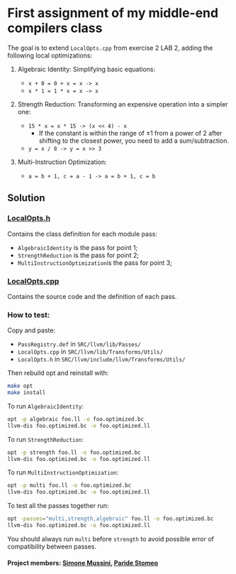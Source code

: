 # First assignment of my middle-end compilers class

The goal is to extend `LocalOpts.cpp` from exercise 2 LAB 2, adding the following local optimizations:

1. Algebraic Identity: Simplifying basic equations:
    - `x + 0 = 0 + x = x -> x`
    - `x * 1 = 1 * x = x -> x`

2. Strength Reduction: Transforming an expensive operation into a simpler one:
    - `15 * x = x * 15 -> (x << 4) - x`
      - If the constant is within the range of ±1 from a power of 2 after shifting to the closest power, you need to add a sum/subtraction.
    - `y = x / 8 -> y = x >> 3`

3. Multi-Instruction Optimization:
    - `a = b + 1, c = a - 1 -> a = b + 1, c = b`


## Solution

### [LocalOpts.h](https://github.com/simomux/LLVM_17/blob/testing/TEST/Assignment1/LocalOpts.h)

Contains the class definition for each module pass:

- `AlgebraicIdentity` is the pass for point 1;
- `StrengthReduction` is the pass for point 2;
- `MultiInstructionOptimization`is the pass for point 3;

### [LocalOpts.cpp](https://github.com/simomux/LLVM_17/blob/testing/TEST/Assignment1/LocalOpts.cpp)

Contains the source code and the definition of each pass.

### How to test:

Copy and paste:

- `PassRegistry.def` in `SRC/llvm/lib/Passes/`
- `LocalOpts.cpp` in `SRC/llvm/lib/Transforms/Utils/`
- `LocalOpts.h` in `SRC/llvm/include/llvm/Transforms/Utils/`

Then rebuild opt and reinstall with:

```Bash
make opt
make install
```

To run `AlgebraicIdentity`:

```Bash
opt -p algebraic foo.ll -o foo.optimized.bc
llvm-dis foo.optimized.bc -o foo.optimized.ll
```

To run `StrengthReduction`:

```Bash
opt -p strength foo.ll -o foo.optimized.bc
llvm-dis foo.optimized.bc -o foo.optimized.ll
```

To run `MultiInstructionOptimization`:

```Bash
opt -p multi foo.ll -o foo.optimized.bc
llvm-dis foo.optimized.bc -o foo.optimized.ll
```

To test all the passes together run:

```Bash
opt -passes="multi,strength,algebraic" foo.ll -o foo.optimized.bc 
llvm-dis foo.optimized.bc -o foo.optimized.ll
```

You should always run `multi` before `strength` to avoid possible error of compatibility between passes.

#### Project members: [Simone Mussini](https://github.com/simomux), [Paride Stomeo](https://github.com/SupremeXGucci420)